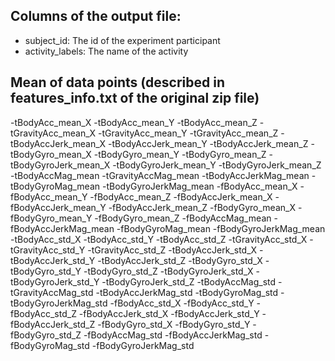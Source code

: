 ## Columns of the output file: ##

- subject_id: The id of the experiment participant
- activity_labels: The name of the activity

## Mean of data points (described in features_info.txt of the original zip file) ##

-tBodyAcc_mean_X
-tBodyAcc_mean_Y
-tBodyAcc_mean_Z
-tGravityAcc_mean_X
-tGravityAcc_mean_Y
-tGravityAcc_mean_Z
-tBodyAccJerk_mean_X
-tBodyAccJerk_mean_Y
-tBodyAccJerk_mean_Z
-tBodyGyro_mean_X
-tBodyGyro_mean_Y
-tBodyGyro_mean_Z
-tBodyGyroJerk_mean_X
-tBodyGyroJerk_mean_Y
-tBodyGyroJerk_mean_Z
-tBodyAccMag_mean
-tGravityAccMag_mean
-tBodyAccJerkMag_mean
-tBodyGyroMag_mean
-tBodyGyroJerkMag_mean
-fBodyAcc_mean_X
-fBodyAcc_mean_Y
-fBodyAcc_mean_Z
-fBodyAccJerk_mean_X
-fBodyAccJerk_mean_Y
-fBodyAccJerk_mean_Z
-fBodyGyro_mean_X
-fBodyGyro_mean_Y
-fBodyGyro_mean_Z
-fBodyAccMag_mean
-fBodyAccJerkMag_mean
-fBodyGyroMag_mean
-fBodyGyroJerkMag_mean
-tBodyAcc_std_X
-tBodyAcc_std_Y
-tBodyAcc_std_Z
-tGravityAcc_std_X
-tGravityAcc_std_Y
-tGravityAcc_std_Z
-tBodyAccJerk_std_X
-tBodyAccJerk_std_Y
-tBodyAccJerk_std_Z
-tBodyGyro_std_X
-tBodyGyro_std_Y
-tBodyGyro_std_Z
-tBodyGyroJerk_std_X
-tBodyGyroJerk_std_Y
-tBodyGyroJerk_std_Z
-tBodyAccMag_std
-tGravityAccMag_std
-tBodyAccJerkMag_std
-tBodyGyroMag_std
-tBodyGyroJerkMag_std
-fBodyAcc_std_X
-fBodyAcc_std_Y
-fBodyAcc_std_Z
-fBodyAccJerk_std_X
-fBodyAccJerk_std_Y
-fBodyAccJerk_std_Z
-fBodyGyro_std_X
-fBodyGyro_std_Y
-fBodyGyro_std_Z
-fBodyAccMag_std
-fBodyAccJerkMag_std
-fBodyGyroMag_std
-fBodyGyroJerkMag_std
